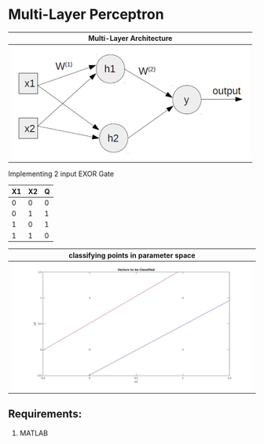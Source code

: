 # Multi-Layer Perceptron

| Multi-Layer Architecture  | 
| -------------    | 
| ![](./results/xor_2.png) | 

Implementing 2 input EXOR Gate

| X1            | X2            |            Q |
| ------------- | ------------- |------------- |
|  0            | 0             |0             |    
| 0             | 1             |1             |                                 
|  1            | 0             |1             |                                 
|  1            | 1             |0             |  

| classifying points in parameter space  | 
| -------------    | 
| ![](./results/exor.jpg )| width=50 | 

## Requirements:
1. MATLAB
